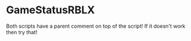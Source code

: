 # GameStatusRBLX
Both scripts have a parent comment on top of the script! If it doesn't work then try that!
